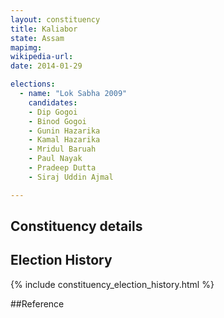 ```yaml
---
layout: constituency
title: Kaliabor
state: Assam
mapimg: 
wikipedia-url: 
date: 2014-01-29

elections: 
  - name: "Lok Sabha 2009"
    candidates: 
    - Dip Gogoi 
    - Binod Gogoi 
    - Gunin Hazarika 
    - Kamal Hazarika 
    - Mridul Baruah 
    - Paul Nayak 
    - Pradeep Dutta 
    - Siraj Uddin Ajmal 

---
```

## Constituency details


## Election History
{% include constituency_election_history.html %}

##Reference
